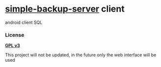 # [simple-backup-server](https://github.com/osnieltux/simple-backup-server) client
android client SQL


### License
**[GPL v3](https://www.gnu.org/licenses/gpl-3.0.html)**

This project will not be updated, in the future only the web interface will be used
